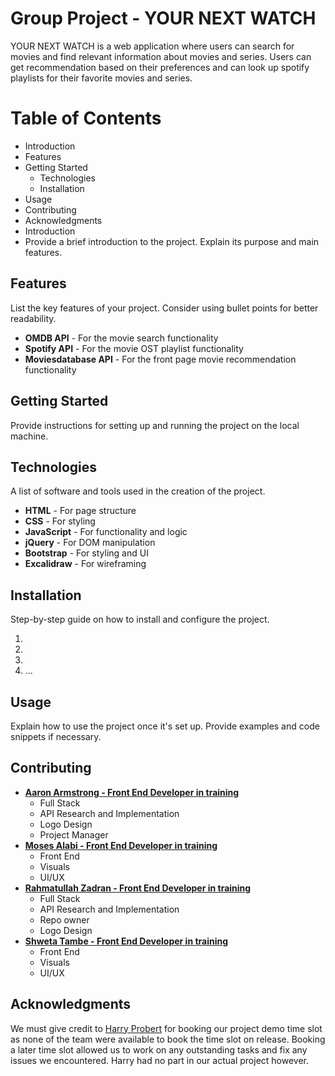 # Group Project - YOUR NEXT WATCH
YOUR NEXT WATCH is a web application where users can search for movies and find relevant information about movies and series. Users can get recommendation based on their preferences and can look up spotify playlists for their favorite movies and series.

# Table of Contents
* Introduction
* Features
* Getting Started
    * Technologies
    * Installation
* Usage
* Contributing
* Acknowledgments
* Introduction
* Provide a brief introduction to the project. Explain its purpose and main features.

## Features
List the key features of your project. Consider using bullet points for better readability.

* **OMDB API** - For the movie search functionality
* **Spotify API** - For the movie OST playlist functionality
* **Moviesdatabase API** - For the front page movie recommendation functionality

## Getting Started
Provide instructions for setting up and running the project on the local machine.

## Technologies
A list of software and tools used in the creation of the project.

- **HTML** - For page structure
- **CSS** - For styling
- **JavaScript** - For functionality and logic
- **jQuery** - For DOM manipulation
- **Bootstrap** - For styling and UI
- **Excalidraw** - For wireframing

## Installation
Step-by-step guide on how to install and configure the project.

1. 
2. 
3. 
4. ...

## Usage
Explain how to use the project once it's set up. Provide examples and code snippets if necessary.

## Contributing
* [**Aaron Armstrong - Front End Developer in training**](https://github.com/aaron1490)
    * Full Stack
    * API Research and Implementation
    * Logo Design
    * Project Manager
* [**Moses Alabi - Front End Developer in training**](https://github.com/mosesalabi21)
    * Front End
    * Visuals
    * UI/UX
* [**Rahmatullah Zadran - Front End Developer in training**](https://github.com/RahmatullahZadran)
    * Full Stack
    * API Research and Implementation
    * Repo owner
    * Logo Design
* [**Shweta Tambe - Front End Developer in training**](https://github.com/ShwetaTambe060217)
    * Front End
    * Visuals
    * UI/UX

## Acknowledgments
We must give credit to [Harry Probert](https://github.com/hpro97) for booking our project demo time slot as none of the team were available to book the time slot on release. Booking a later time slot allowed us to work on any outstanding tasks and fix any issues we encountered. Harry had no part in our actual project however.